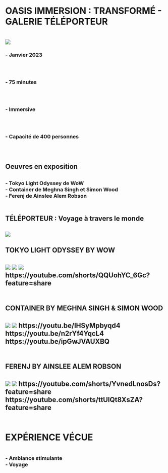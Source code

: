 <h1> OASIS IMMERSION : TRANSFORMÉ - GALERIE TÉLÉPORTEUR <h1>
<img src="https://github.com/rkbekah25/H23_V13_inspirations_ACCEUS/assets/112128161/e4b34fb9-31a0-4121-83c8-35a8f1f4fea7">
  <br>
<h3> - Janvier 2023 <h3>
  <br>
 <h3>    - 75 minutes <h3>
  <br>
 <h3>    - Immersive <h3>
   <br>
  <h3>   - Capacité de 400 personnes <h3>
    <BR>
    
 <h2> Oeuvres en exposition <h2>
  <h3> - Tokyo Light Odyssey de WoW 
    <br>
       - Container de Meghna Singh et Simon Wood
    <br>
       - Ferenj de Ainslee Alem Robson
    <br>
    <br>
<h2> TÉLÉPORTEUR : Voyage à travers le monde <h2>
  <img src="![ferenj_2](https://github.com/rkbekah25/H23_V13_inspirations_ACCEUS/assets/112128161/dd5ffbde-ae82-4ab6-9012-eec6bb63974d)">
  <br>
 <h2> TOKYO LIGHT ODYSSEY BY WOW <h2>
  <img src="https://github.com/rkbekah25/H23_V13_inspirations_ACCEUS/assets/112128161/dc05ae57-6715-44e1-8b5e-0bba485092e5">
  <img src="https://github.com/rkbekah25/H23_V13_inspirations_ACCEUS/assets/112128161/d14e1154-261b-413e-91d9-c785d2266d9d">
  <img src="https://github.com/rkbekah25/H23_V13_inspirations_ACCEUS/assets/112128161/6eeee2d1-5cba-4b9e-bfb8-83191a4f32b0">
   <br>
  https://youtube.com/shorts/QQUohYC_6Gc?feature=share 
   <br>
    <br>
<h2> CONTAINER BY MEGHNA SINGH & SIMON WOOD <h2>
  <img src="https://github.com/rkbekah25/H23_V13_inspirations_ACCEUS/assets/112128161/e49f3922-2732-43a4-b78e-4c9498838d8f">
  <img src="https://github.com/rkbekah25/H23_V13_inspirations_ACCEUS/assets/112128161/e169d346-013f-4880-8ff1-22c7a0a59c82">
  https://youtu.be/IHSyMpbyqd4
  <br>
  https://youtu.be/n2rYf4YqcL4 
  <br>
  https://youtu.be/ipGwJVAUXBQ
   <br>
   <br>
  <h2> FERENJ BY AINSLEE ALEM ROBSON <h2>
    <img src="https://github.com/rkbekah25/H23_V13_inspirations_ACCEUS/assets/112128161/dd5ffbde-ae82-4ab6-9012-eec6bb63974d">
    <img src="https://github.com/rkbekah25/H23_V13_inspirations_ACCEUS/assets/112128161/10224773-ee3e-4d8c-ba24-e5718917f902">
    https://youtube.com/shorts/YvnedLnosDs?feature=share
    <br>
    https://youtube.com/shorts/ttUlQt8XsZA?feature=share 
    <br>
    <br>
 <h1> EXPÉRIENCE VÉCUE <h1>
   <h3> - Ambiance stimulante
    <br>
       - Voyage 
    <br>
    
  

  
